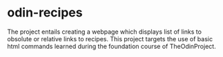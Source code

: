 # odin-recipes

The project entails creating a webpage which displays list of links to obsolute or relative links to recipes.
This project targets the use of basic html commands learned during the foundation course of TheOdinProject.